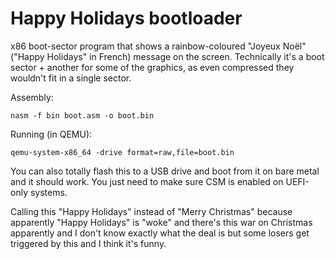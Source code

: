 # Happy Holidays bootloader

x86 boot-sector program that shows a rainbow-coloured "Joyeux Noël" ("Happy Holidays" in French) message on the screen.
Technically it's a boot sector + another for some of the graphics, as even compressed they wouldn't fit in a single sector.

Assembly:

```console
nasm -f bin boot.asm -o boot.bin
```

Running (in QEMU):

```console
qemu-system-x86_64 -drive format=raw,file=boot.bin
```

You can also totally flash this to a USB drive and boot from it on bare metal and it should work.
You just need to make sure CSM is enabled on UEFI-only systems.

Calling this "Happy Holidays" instead of "Merry Christmas" because apparently "Happy Holidays" is "woke" and there's this war on Christmas apparently and I don't know exactly what  the deal is but some losers get triggered by this and I think it's funny.
